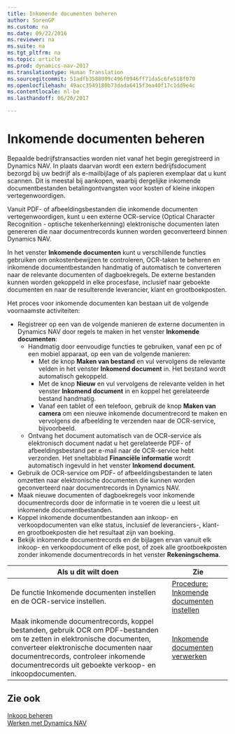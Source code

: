 ```yaml
---
title: Inkomende documenten beheren
author: SorenGP
ms.custom: na
ms.date: 09/22/2016
ms.reviewer: na
ms.suite: na
ms.tgt_pltfrm: na
ms.topic: article
ms.prod: dynamics-nav-2017
ms.translationtype: Human Translation
ms.sourcegitcommit: 51adfb3588099c496f0946ff71da5c6fe518f070
ms.openlocfilehash: 49acc3549180b73dada6415f3ea40f17c1dd9e4c
ms.contentlocale: nl-be
ms.lasthandoff: 06/26/2017

---
```


# <a name="manage-incoming-documents"></a>Inkomende documenten beheren
Bepaalde bedrijfstransacties worden niet vanaf het begin geregistreerd in Dynamics NAV. In plaats daarvan wordt een extern bedrijfsdocument bezorgd bij uw bedrijf als e-mailbijlage of als papieren exemplaar dat u kunt scannen. Dit is meestal bij aankopen, waarbij dergelijke inkomende documentbestanden betalingontvangsten voor kosten of kleine inkopen vertegenwoordigen.

Vanuit PDF- of afbeeldingsbestanden die inkomende documenten vertegenwoordigen, kunt u een externe OCR-service (Optical Character Recognition - optische tekenherkenning) elektronische documenten laten genereren die naar documentrecords kunnen worden geconverteerd binnen Dynamics NAV.

In het venster **Inkomende documenten** kunt u verschillende functies gebruiken om onkostenbewijzen te controleren, OCR-taken te beheren en inkomende documentbestanden handmatig of automatisch te converteren naar de relevante documenten of dagboekregels. De externe bestanden kunnen worden gekoppeld in elke procesfase, inclusief naar geboekte documenten en naar de resulterende leverancier, klant en grootboekposten.

Het proces voor inkomende documenten kan bestaan uit de volgende voornaamste activiteiten:

* Registreer op een van de volgende manieren de externe documenten in Dynamics NAV door regels te maken in het venster **Inkomende documenten**:
    * Handmatig door eenvoudige functies te gebruiken, vanaf een pc of een mobiel apparaat, op een van de volgende manieren:
        * Met de knop **Maken van bestand** en vul vervolgens de relevante velden in het venster **Inkomend document** in. Het bestand wordt automatisch gekoppeld.  
        * Met de knop **Nieuw** en vul vervolgens de relevante velden in het venster **Inkomend document** in en koppel het gerelateerde bestand handmatig.
        * Vanaf een tablet of een telefoon, gebruik de knop **Maken van camera** om een nieuwe inkomende documentrecord te maken en vervolgens de afbeelding te verzenden naar de OCR-service, bijvoorbeeld.
    * Ontvang het document automatisch van de OCR-service als elektronisch document nadat u het gerelateerde PDF- of afbeeldingsbestand per e-mail naar de OCR-service hebt verzonden. Het sneltabblad **Financiële informatie** wordt automatisch ingevuld in het venster **Inkomend document**.
* Gebruik de OCR-service om PDF- of afbeeldingsbestanden te laten omzetten naar elektronische documenten die kunnen worden geconverteerd naar documentrecords in Dynamics NAV.
* Maak nieuwe documenten of dagboekregels voor inkomende documentrecords door de informatie in te voeren die u leest uit inkomende documentbestanden.
* Koppel inkomende documentbestanden aan inkoop- en verkoopdocumenten van elke status, inclusief de leveranciers-, klant- en grootboekposten die het resultaat zijn van boeking.
* Bekijk inkomende documentrecords en de bijlagen ervan vanuit elk inkoop- en verkoopdocument of elke post, of zoek alle grootboekposten zonder inkomende documentrecords in het venster **Rekeningschema**.


|Als u dit wilt doen |Zie |
|---|----|
|De functie Inkomende documenten instellen en de OCR-service instellen.|[Procedure: Inkomende documenten instellen](across-how-setup-income-documents.md)|
|Maak inkomende documentrecords, koppel bestanden, gebruik OCR om PDF-bestanden om te zetten in elektronische documenten, converteer elektronische documenten naar documentrecords, controleer inkomende documentrecords uit geboekte verkoop- en inkoopdocumenten.|[Inkomende documenten verwerken](across-process-income-documents.md)|

## <a name="see-also"></a>Zie ook  
[Inkoop beheren](purchasing-manage-purchasing.md)  
[Werken met Dynamics NAV](ui-work-product.md)

